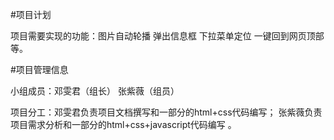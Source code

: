 #项目计划

项目需要实现的功能：图片自动轮播 弹出信息框 下拉菜单定位 一键回到网页顶部等。


#项目管理信息

小组成员：邓雯君（组长） 张紫薇（组员）

项目分工：邓雯君负责项目文档撰写和一部分的html+css代码编写；
         张紫薇负责项目需求分析和一部分的html+css+javascript代码编写 。
